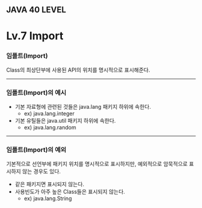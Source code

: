 ## JAVA 40 LEVEL
# Lv.7 Import

### 임폴트(Import)
Class의 최상단부에 사용된 API의 위치를 명시적으로 표시해준다.

---

### 임폴트(Import)의 예시
- 기본 자료형에 관련된 것들은 java.lang 패키지 하위에 속한다.
  - ex) java.lang.integer
- 기본 유틸들은 java.util 패키지 하위에 속한다.
  - ex) java.lang.random

---

### 임폴트(Import)의 예외
기본적으로 선언부에 패키지 위치를 명시적으로 표시하지만, 예외적으로 암묵적으로 표시하지 않는 경우도 있다.

- 같은 패키지면 표시되지 않는다.
- 사용빈도가 아주 높은 Class들은 표시되지 않는다.
  - ex) java.lang.String
